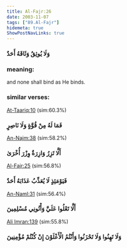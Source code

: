 ```yaml
---
title: Al-Fajr:26
date: 2003-11-07
tags: ["89.Al-Fajr"]
hidemeta: true 
ShowPostNavLinks: true 
---
```

### وَلَا يُوثِقُ وَثَاقَهُ أَحَدٌ
### meaning: 
and none shall bind as He binds.
### similar verses: 

[At-Taariq:10](/86/10) (sim:60.3%)

### فَمَا لَهُ مِنْ قُوَّةٍ وَلَا نَاصِرٍ

[An-Najm:38](/53/38) (sim:58.2%)

### أَلَّا تَزِرُ وَازِرَةٌ وِزْرَ أُخْرَىٰ

[Al-Fajr:25](/89/25) (sim:56.8%)

### فَيَوْمَئِذٍ لَا يُعَذِّبُ عَذَابَهُ أَحَدٌ

[An-Naml:31](/27/31) (sim:56.4%)

### أَلَّا تَعْلُوا عَلَيَّ وَأْتُونِي مُسْلِمِينَ

[Ali Imran:139](/3/139) (sim:55.8%)

### وَلَا تَهِنُوا وَلَا تَحْزَنُوا وَأَنْتُمُ الْأَعْلَوْنَ إِنْ كُنْتُمْ مُؤْمِنِينَ
